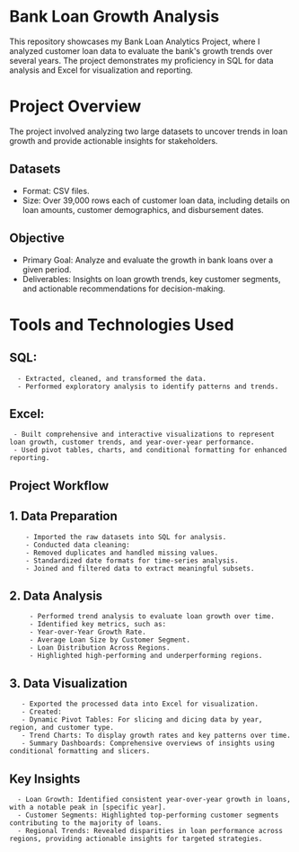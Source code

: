 # Bank Loan Growth Analysis

This repository showcases my Bank Loan Analytics Project, where I analyzed customer loan data to evaluate the bank's growth trends over several years. The project demonstrates my proficiency in SQL for data analysis and Excel for visualization and reporting.

# Project Overview

The project involved analyzing two large datasets to uncover trends in loan growth and provide actionable insights for stakeholders.

## Datasets
  - Format: CSV files.
  - Size: Over 39,000 rows each of customer loan data, including details on loan amounts, customer demographics, and disbursement dates.
## Objective
  - Primary Goal: Analyze and evaluate the growth in bank loans over a given period.
  - Deliverables: Insights on loan growth trends, key customer segments, and actionable recommendations for decision-making.

# Tools and Technologies Used
  ## SQL:

      - Extracted, cleaned, and transformed the data.
      - Performed exploratory analysis to identify patterns and trends.
  ## Excel:

     - Built comprehensive and interactive visualizations to represent loan growth, customer trends, and year-over-year performance.
     - Used pivot tables, charts, and conditional formatting for enhanced reporting.
     
## Project Workflow

  ## 1. Data Preparation
        - Imported the raw datasets into SQL for analysis.
        - Conducted data cleaning:
        - Removed duplicates and handled missing values.
        - Standardized date formats for time-series analysis.
        - Joined and filtered data to extract meaningful subsets.
  ## 2. Data Analysis
         - Performed trend analysis to evaluate loan growth over time.
         - Identified key metrics, such as:
         - Year-over-Year Growth Rate.
         - Average Loan Size by Customer Segment.
         - Loan Distribution Across Regions.
         - Highlighted high-performing and underperforming regions.
  ## 3. Data Visualization
       - Exported the processed data into Excel for visualization.
       - Created:
       - Dynamic Pivot Tables: For slicing and dicing data by year, region, and customer type.
       - Trend Charts: To display growth rates and key patterns over time.
       - Summary Dashboards: Comprehensive overviews of insights using conditional formatting and slicers.

  ## Key Insights
  
      - Loan Growth: Identified consistent year-over-year growth in loans, with a notable peak in [specific year].
      - Customer Segments: Highlighted top-performing customer segments contributing to the majority of loans.
      - Regional Trends: Revealed disparities in loan performance across regions, providing actionable insights for targeted strategies.
